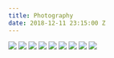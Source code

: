 ```yaml
---
title: Photography
date: 2018-12-11 23:15:00 Z
---
```


<div class="gallery" data-columns="3">
    <img src="/uploads/Ky4.jpg">
    <img src="/uploads/IMG_2865%20Edited.jpg">
    <img src="/uploads/IMG_3410.JPG">
    <img src="/uploads/IMG_2922%20Edited_2.jpg">
    <img src="/uploads/Branden_1.jpg">
    <img src="/uploads/Kealapua_1.jpg">
    <img src="/uploads/Kealapua_7.jpg">
    <img src="/uploads/IMG_3458.JPG">
    <img src="/uploads/IMG_3528%20copy.JPG">
</div>